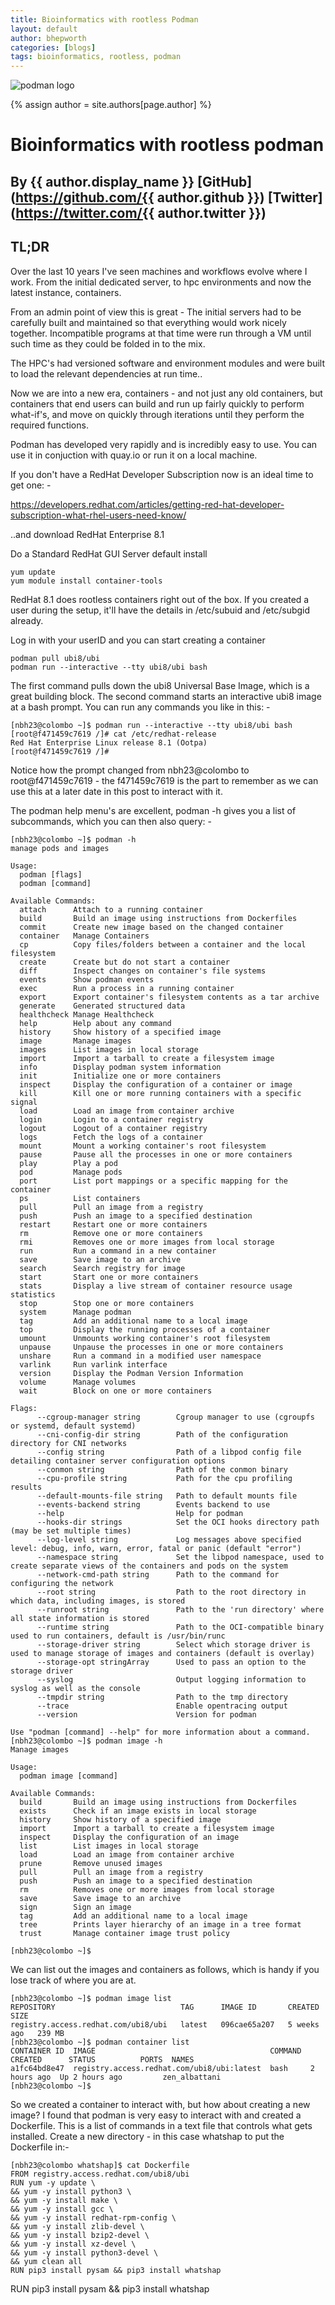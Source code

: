 ```yaml
---
title: Bioinformatics with rootless Podman
layout: default
author: bhepworth
categories: [blogs]
tags: bioinformatics, rootless, podman
---
```

![podman logo](https://podman.io/images/podman.svg)

{% assign author = site.authors[page.author] %}
# Bioinformatics with rootless podman
## By {{ author.display_name }} [GitHub](https://github.com/{{ author.github }}) [Twitter](https://twitter.com/{{ author.twitter }})

## TL;DR

Over the last 10 years I've seen machines and workflows evolve where I work. From the initial dedicated server, to hpc environments 
and now the latest instance, containers.

From an admin point of view this is great - The initial servers had to be carefully built and maintained so that everything would work nicely together. Incompatible programs at that time were run through a VM until such time as they could be folded in to the mix.

The HPC's had versioned software and environment modules and were built to load the relevant dependencies at run time..

Now we are into a new era, containers - and not just any old containers, but containers that end users can build and run up fairly 
quickly to perform what-if's, and move on quickly through iterations until they perform the required functions.

Podman has developed very rapidly and is incredibly easy to use. You can use it in conjuction with quay.io or run it on a local machine.

If you don't have a RedHat Developer Subscription now is an ideal time to get one: -

https://developers.redhat.com/articles/getting-red-hat-developer-subscription-what-rhel-users-need-know/

..and download RedHat Enterprise 8.1

<!--readmore-->

Do a Standard RedHat GUI Server default install

```
yum update
yum module install container-tools
```
RedHat 8.1 does rootless containers right out of the box. If you created a user during the setup, it'll have the details in /etc/subuid and /etc/subgid already.

Log in with your userID and you can start creating a container
```
podman pull ubi8/ubi
podman run --interactive --tty ubi8/ubi bash
```
The first command pulls down the ubi8 Universal Base Image, which is a great building block. The second command starts an interactive ubi8 image at a bash prompt. You can run any commands you like in this: -
```
[nbh23@colombo ~]$ podman run --interactive --tty ubi8/ubi bash
[root@f471459c7619 /]# cat /etc/redhat-release
Red Hat Enterprise Linux release 8.1 (Ootpa)
[root@f471459c7619 /]#

```
Notice how the prompt changed from nbh23@colombo to root@f471459c7619 - the f471459c7619 is the part to remember as we can use this at a later date in this post to interact with it.

The podman help menu's are excellent, podman -h gives you a list of subcommands, which you can then also query: -
```
[nbh23@colombo ~]$ podman -h
manage pods and images

Usage:
  podman [flags]
  podman [command]

Available Commands:
  attach      Attach to a running container
  build       Build an image using instructions from Dockerfiles
  commit      Create new image based on the changed container
  container   Manage Containers
  cp          Copy files/folders between a container and the local filesystem
  create      Create but do not start a container
  diff        Inspect changes on container's file systems
  events      Show podman events
  exec        Run a process in a running container
  export      Export container's filesystem contents as a tar archive
  generate    Generated structured data
  healthcheck Manage Healthcheck
  help        Help about any command
  history     Show history of a specified image
  image       Manage images
  images      List images in local storage
  import      Import a tarball to create a filesystem image
  info        Display podman system information
  init        Initialize one or more containers
  inspect     Display the configuration of a container or image
  kill        Kill one or more running containers with a specific signal
  load        Load an image from container archive
  login       Login to a container registry
  logout      Logout of a container registry
  logs        Fetch the logs of a container
  mount       Mount a working container's root filesystem
  pause       Pause all the processes in one or more containers
  play        Play a pod
  pod         Manage pods
  port        List port mappings or a specific mapping for the container
  ps          List containers
  pull        Pull an image from a registry
  push        Push an image to a specified destination
  restart     Restart one or more containers
  rm          Remove one or more containers
  rmi         Removes one or more images from local storage
  run         Run a command in a new container
  save        Save image to an archive
  search      Search registry for image
  start       Start one or more containers
  stats       Display a live stream of container resource usage statistics
  stop        Stop one or more containers
  system      Manage podman
  tag         Add an additional name to a local image
  top         Display the running processes of a container
  umount      Unmounts working container's root filesystem
  unpause     Unpause the processes in one or more containers
  unshare     Run a command in a modified user namespace
  varlink     Run varlink interface
  version     Display the Podman Version Information
  volume      Manage volumes
  wait        Block on one or more containers

Flags:
      --cgroup-manager string        Cgroup manager to use (cgroupfs or systemd, default systemd)
      --cni-config-dir string        Path of the configuration directory for CNI networks
      --config string                Path of a libpod config file detailing container server configuration options
      --conmon string                Path of the conmon binary
      --cpu-profile string           Path for the cpu profiling results
      --default-mounts-file string   Path to default mounts file
      --events-backend string        Events backend to use
      --help                         Help for podman
      --hooks-dir strings            Set the OCI hooks directory path (may be set multiple times)
      --log-level string             Log messages above specified level: debug, info, warn, error, fatal or panic (default "error")
      --namespace string             Set the libpod namespace, used to create separate views of the containers and pods on the system
      --network-cmd-path string      Path to the command for configuring the network
      --root string                  Path to the root directory in which data, including images, is stored
      --runroot string               Path to the 'run directory' where all state information is stored
      --runtime string               Path to the OCI-compatible binary used to run containers, default is /usr/bin/runc
      --storage-driver string        Select which storage driver is used to manage storage of images and containers (default is overlay)
      --storage-opt stringArray      Used to pass an option to the storage driver
      --syslog                       Output logging information to syslog as well as the console
      --tmpdir string                Path to the tmp directory
      --trace                        Enable opentracing output
      --version                      Version for podman

Use "podman [command] --help" for more information about a command.
[nbh23@colombo ~]$ podman image -h
Manage images

Usage:
  podman image [command]

Available Commands:
  build       Build an image using instructions from Dockerfiles
  exists      Check if an image exists in local storage
  history     Show history of a specified image
  import      Import a tarball to create a filesystem image
  inspect     Display the configuration of an image
  list        List images in local storage
  load        Load an image from container archive
  prune       Remove unused images
  pull        Pull an image from a registry
  push        Push an image to a specified destination
  rm          Removes one or more images from local storage
  save        Save image to an archive
  sign        Sign an image
  tag         Add an additional name to a local image
  tree        Prints layer hierarchy of an image in a tree format
  trust       Manage container image trust policy

[nbh23@colombo ~]$
```
We can list out the images and containers as follows, which is handy if you lose track of where you are at.
```
[nbh23@colombo ~]$ podman image list
REPOSITORY                            TAG      IMAGE ID       CREATED       SIZE
registry.access.redhat.com/ubi8/ubi   latest   096cae65a207   5 weeks ago   239 MB
[nbh23@colombo ~]$ podman container list
CONTAINER ID  IMAGE                                       COMMAND  CREATED      STATUS          PORTS  NAMES
a1fc64bd8e47  registry.access.redhat.com/ubi8/ubi:latest  bash     2 hours ago  Up 2 hours ago         zen_albattani
[nbh23@colombo ~]$
```
So we created a container to interact with, but how about creating a new image?
I found that podman is very easy to interact with and created a Dockerfile. This is a list of commands in a text file that controls what gets installed.
Create a new directory - in this case whatshap to put the Dockerfile in:-
```
[nbh23@colombo whatshap]$ cat Dockerfile
FROM registry.access.redhat.com/ubi8/ubi
RUN yum -y update \
&& yum -y install python3 \
&& yum -y install make \
&& yum -y install gcc \
&& yum -y install redhat-rpm-config \
&& yum -y install zlib-devel \
&& yum -y install bzip2-devel \
&& yum -y install xz-devel \
&& yum -y install python3-devel \
&& yum clean all
RUN pip3 install pysam && pip3 install whatshap
```
RUN pip3 install pysam && pip3 install whatshap
